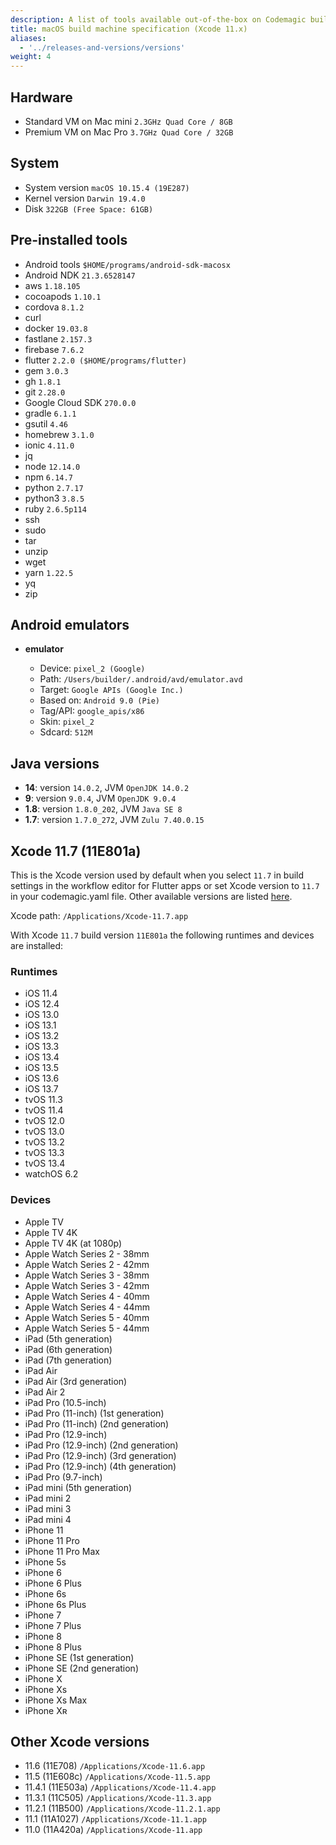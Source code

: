 ```yaml
---
description: A list of tools available out-of-the-box on Codemagic build machines.
title: macOS build machine specification (Xcode 11.x)
aliases:
  - '../releases-and-versions/versions'
weight: 4
---
```


## Hardware

- Standard VM on Mac mini `2.3GHz Quad Core / 8GB`
- Premium VM on Mac Pro `3.7GHz Quad Core / 32GB`

## System

- System version `macOS 10.15.4 (19E287)`
- Kernel version `Darwin 19.4.0`
- Disk `322GB (Free Space: 61GB)`

## Pre-installed tools

- Android tools `$HOME/programs/android-sdk-macosx`
- Android NDK `21.3.6528147`
- aws `1.18.105`
- cocoapods `1.10.1`
- cordova `8.1.2`
- curl
- docker `19.03.8`
- fastlane `2.157.3`
- firebase `7.6.2`
- flutter `2.2.0 ($HOME/programs/flutter)`
- gem `3.0.3`
- gh `1.8.1`
- git `2.28.0`
- Google Cloud SDK `270.0.0`
- gradle `6.1.1`
- gsutil `4.46`
- homebrew `3.1.0`
- ionic `4.11.0`
- jq
- node `12.14.0`
- npm `6.14.7`
- python `2.7.17`
- python3 `3.8.5`
- ruby `2.6.5p114`
- ssh
- sudo
- tar
- unzip
- wget
- yarn `1.22.5`
- yq
- zip

## Android emulators

- **emulator**

    - Device: `pixel_2 (Google)`
    - Path: `/Users/builder/.android/avd/emulator.avd`
    - Target: `Google APIs (Google Inc.)`
    - Based on: `Android 9.0 (Pie)`
    - Tag/API: `google_apis/x86`
    - Skin: `pixel_2`
    - Sdcard: `512M`

## Java versions

- **14**: version `14.0.2`, JVM `OpenJDK 14.0.2`
- **9**: version `9.0.4`, JVM `OpenJDK 9.0.4`
- **1.8**: version `1.8.0_202`, JVM `Java SE 8`
- **1.7**: version `1.7.0_272`, JVM `Zulu 7.40.0.15`

## Xcode 11.7 (11E801a)

This is the Xcode version used by default when you select `11.7` in build settings in the workflow 
editor for Flutter apps or set Xcode version to `11.7` in your codemagic.yaml file. 
Other available versions are listed [here](#other-xcode-versions).

Xcode path: `/Applications/Xcode-11.7.app`

With Xcode `11.7` build version `11E801a` the following runtimes and devices are installed:

### Runtimes

- iOS 11.4
- iOS 12.4
- iOS 13.0
- iOS 13.1
- iOS 13.2
- iOS 13.3
- iOS 13.4
- iOS 13.5
- iOS 13.6
- iOS 13.7
- tvOS 11.3
- tvOS 11.4
- tvOS 12.0
- tvOS 13.0
- tvOS 13.2
- tvOS 13.3
- tvOS 13.4
- watchOS 6.2

### Devices

- Apple TV
- Apple TV 4K
- Apple TV 4K (at 1080p)
- Apple Watch Series 2 - 38mm
- Apple Watch Series 2 - 42mm
- Apple Watch Series 3 - 38mm
- Apple Watch Series 3 - 42mm
- Apple Watch Series 4 - 40mm
- Apple Watch Series 4 - 44mm
- Apple Watch Series 5 - 40mm
- Apple Watch Series 5 - 44mm
- iPad (5th generation)
- iPad (6th generation)
- iPad (7th generation)
- iPad Air
- iPad Air (3rd generation)
- iPad Air 2
- iPad Pro (10.5-inch)
- iPad Pro (11-inch) (1st generation)
- iPad Pro (11-inch) (2nd generation)
- iPad Pro (12.9-inch)
- iPad Pro (12.9-inch) (2nd generation)
- iPad Pro (12.9-inch) (3rd generation)
- iPad Pro (12.9-inch) (4th generation)
- iPad Pro (9.7-inch)
- iPad mini (5th generation)
- iPad mini 2
- iPad mini 3
- iPad mini 4
- iPhone 11
- iPhone 11 Pro
- iPhone 11 Pro Max
- iPhone 5s
- iPhone 6
- iPhone 6 Plus
- iPhone 6s
- iPhone 6s Plus
- iPhone 7
- iPhone 7 Plus
- iPhone 8
- iPhone 8 Plus
- iPhone SE (1st generation)
- iPhone SE (2nd generation)
- iPhone X
- iPhone Xs
- iPhone Xs Max
- iPhone Xʀ

## Other Xcode versions

- 11.6 (11E708) `/Applications/Xcode-11.6.app`
- 11.5 (11E608c) `/Applications/Xcode-11.5.app`
- 11.4.1 (11E503a) `/Applications/Xcode-11.4.app`
- 11.3.1 (11C505) `/Applications/Xcode-11.3.app`
- 11.2.1 (11B500) `/Applications/Xcode-11.2.1.app`
- 11.1 (11A1027) `/Applications/Xcode-11.1.app`
- 11.0 (11A420a) `/Applications/Xcode-11.app`

